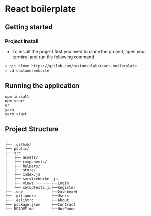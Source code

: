 # React boilerplate
## Getting started
### Project install

- To install the project first you need to clone the project, open your terminal and run the following command

```sh
> git clone https://gitlab.com/coxtuneslab/react-boilerplate
> cd coxtuneswebsite
```

## Running the application

```
npm install 
npm start
or
yarn
yarn start
```

## Project Structure

```
.
├── .github/
├── public/
├── src
│   ├── assets/
│   ├── components/
│   ├── helpers/
│   ├── store/
│   ├── index.js
│   ├── serviceWorker.js
│   ├── views ───────├──Login
│   └── setupTests.js├──Register
├── .env             ├──Dashboard
├── .gitignore       ├──Users
├── .eslintrc        ├──About
├── package.json     ├──Contract
├── README.md        ├──NotFound
```
